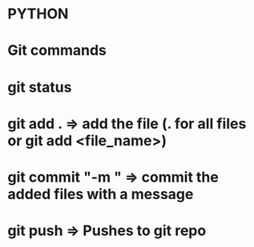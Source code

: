 # PYTHON

# Git commands
# git status
# git add .                 => add the file (. for all files or git add <file_name>)
# git commit "-m <message>" => commit the added files with a message
# git push                  => Pushes to git repo
